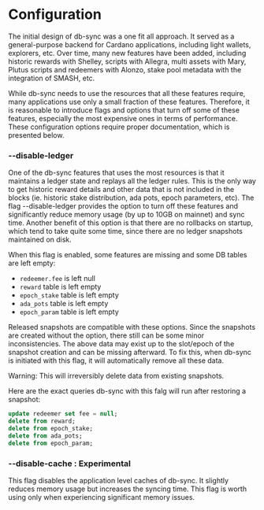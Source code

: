 # Configuration

The initial design of db-sync was a one fit all approach. It served as a general-purpose backend for Cardano applications, including light wallets, explorers, etc. Over time, many new features have been added, including historic rewards with Shelley, scripts with Allegra, multi assets with Mary, Plutus scripts and redeemers with Alonzo, stake pool metadata with the integration of SMASH, etc. 

While db-sync needs to use the resources that all these features require, many applications use only a small fraction of these features. Therefore, it is reasonable to introduce flags and options that turn off some of these features, especially the most expensive ones in terms of performance. These configuration options require proper documentation, which is presented below.

### --disable-ledger

One of the db-sync features that uses the most resources is that it maintains a ledger state and replays all the ledger rules. This is the only way to get historic reward details and other data that is not included in the blocks (ie. historic stake distribution, ada pots, epoch parameters, etc). The flag --disable-ledger provides the option to turn off these features and significantly reduce memory usage (by up to 10GB on mainnet) and sync time. Another benefit of this option is that there are no rollbacks on startup, which tend to take quite some time, since there are no ledger snapshots maintained on disk.

When this flag is enabled, some features are missing and some DB tables are left empty:
- `redeemer.fee` is left null
- `reward` table is left empty
- `epoch_stake` table is left empty
- `ada_pots` table is left empty
- `epoch_param` table is left empty

Released snapshots are compatible with these options. Since the snapshots are created without the option, there still can be some minor inconsistencies. The above data may exist up to the slot/epoch of the snapshot creation and can be missing afterward. To fix this, when db-sync is initiated with this flag, it will automatically remove all these data.

Warning: This will irreversibly delete data from existing snapshots.

Here are the exact queries db-sync with this falg will run after restoring a snapshot:

```sql
update redeemer set fee = null;
delete from reward;
delete from epoch_stake;
delete from ada_pots;
delete from epoch_param;
```

### --disable-cache : Experimental

This flag disables the application level caches of db-sync. It slightly reduces memory usage but increases the syncing time. This flag is worth using only when experiencing significant memory issues.

